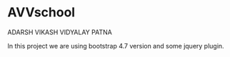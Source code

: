 # AVVschool

ADARSH VIKASH VIDYALAY PATNA

In this project we are using bootstrap 4.7 version and some jquery plugin.
